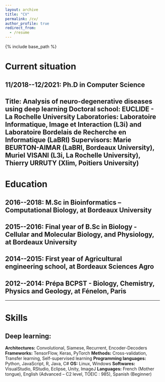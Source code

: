 ```yaml
---
layout: archive
title: "CV"
permalink: /cv/
author_profile: true
redirect_from:
  - /resume
---
```


{% include base_path %}

# Current situation
## 11/2018--12/2021: Ph.D in Computer Science
**Title: Analysis of neuro-degenerative diseases using deep learning**
**Doctoral school:** EUCLIDE - La Rochelle University
**Laboratories:** Laboratoire Informatique, Image et Interaction (L3i) and Laboratoire Bordelais de Recherche en Informatique (LaBRI)
**Supervisors:** Marie BEURTON-AIMAR (LaBRI, Bordeaux University), Muriel VISANI (L3i, La Rochelle University), Thierry URRUTY (Xlim, Poitiers University)
---

# Education
## 2016--2018: M.Sc in Bioinformatics – Computational Biology, at Bordeaux University
## 2015--2016: Final year of B.Sc in Biology - Cellular and Molecular Biology, and Physiology, at Bordeaux University
## 2014--2015: First year of Agricultural engineering school, at Bordeaux Sciences Agro
## 2012--2014: Prépa BCPST - Biology, Chemistry, Physics and Geology, at Fénelon, Paris
---

# Skills
## Deep learning:
**Architectures:** Convolutional, Siamese, Recurrent, Encoder-Decoders
**Frameworks:** TensorFlow, Keras, PyTorch
**Methods:** Cross-validation, Transfer learning, Self-supervised learning
**Programming languages:** Python, JavaScript, R, Java, C\#
**OS:** Linux, Windows
**Softwares:** VisualStudio, RStudio, Eclipse, Unity, ImageJ
**Languages:** French (Mother tongue), English (Advanced – C2 level, TOEIC : 985), Spanish (Beginner)
